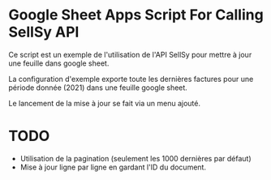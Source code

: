 # Google Sheet Apps Script For Calling SellSy API

Ce script est un exemple de l'utilisation de l'API SellSy pour mettre à jour une feuille dans google sheet.

La configuration d'exemple exporte toute les dernières factures pour une période donnée (2021) dans une feuille google sheet.

Le lancement de la mise à jour se fait via un menu ajouté.

# TODO 

- Utilisation de la pagination (seulement les 1000 dernières par défaut)
- Mise à jour ligne par ligne en gardant l'ID du document.
